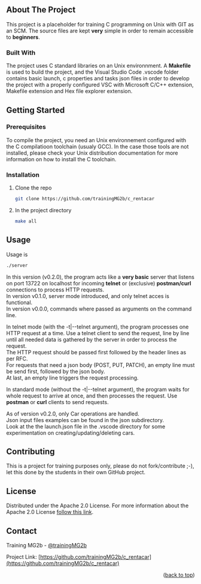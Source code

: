 <div id="top"></div>

<!-- ABOUT THE PROJECT -->
## About The Project

This project is a placeholder for training C programming on Unix with GIT as an SCM.
The source files are kept **very** simple in order to remain accessible to **beginners**.

### Built With

The project uses C standard libraries on an Unix environnment.
A **Makefile** is used to build the project, and the Visual Studio Code .vscode folder contains basic launch, c properties and tasks json files in order to develop the project with a properly configured VSC with Microsoft C/C++ extension, Makefile extension and Hex file explorer extension.


<!-- GETTING STARTED -->
## Getting Started

### Prerequisites

To compile the project, you need an Unix environnement configured with the C compilatioon toolchain (usualy GCC). In the case those tools are not installed, please check your Unix distribution documentation for more information on how to install the C toolchain.

### Installation

1. Clone the repo
   ```sh
   git clone https://github.com/trainingMG2b/c_rentacar
   ```
2. In the project directory
   ```sh
   make all
   ```


<!-- USAGE EXAMPLES -->
## Usage

Usage is 
```sh
./server
```

In this version (v0.2.0), the program acts like a **very basic** server that listens on port 13722 on localhost for incoming **telnet** or (exclusive) **postman/curl** connections to process HTTP requests.  
In version v0.1.0, server mode introduced, and only telnet acces is functional.  
In version v0.0.0, commands where passed as arguments on the command line.  
  
In telnet mode (with the -t|--telnet argument), the program processes one HTTP request at a time. Use a telnet client to send the request, line by line until all needed data is gathered by the server in order to process the request.  
The HTTP request should be passed first followed by the header lines as per RFC.  
For requests that need a json body (POST, PUT, PATCH), an empty line must be send first, followed by the json body.  
At last, an empty line triggers the request processing.  
  
In standard mode (without the -t|--telnet argument), the program waits for whole request to arrive at once, and then processes the request. Use **postman** or **curl** clients to send requests.  
  
As of version v0.2.0, only Car operations are handled.  
Json input files examples can be found in the json subdirectory.  
Look at the the launch.json file in the .vscode directory for some experimentation on creating/updating/deleting cars.


<!-- CONTRIBUTING -->
## Contributing

This is a project for training purposes only, please do not fork/contribute ;-), let this done by the students in their own GitHub project.


<!-- LICENSE -->
## License

Distributed under the Apache 2.0 License.
For more information about the Apache 2.0 License [follow this link](https://www.apache.org/licenses/LICENSE-2.0).



<!-- CONTACT -->
## Contact

Training MG2b - [@trainingMG2b](https://twitter.com/trainingMG2b)

Project Link: [https://github.com/trainingMG2b/c_rentacar](https://github.com/trainingMG2b/c_rentacar)

<p align="right">(<a href="#top">back to top</a>)</p>
